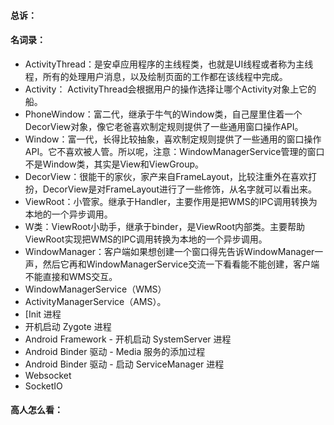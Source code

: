 #### 总诉：











#### 名词录：

- ActivityThread：是安卓应用程序的主线程类，也就是UI线程或者称为主线程，所有的处理用户消息，以及绘制页面的工作都在该线程中完成。
-  Activity： ActivityThread会根据用户的操作选择让哪个Activity对象上它的船。
-  PhoneWindow：富二代，继承于牛气的Window类，自己屋里住着一个DecorView对象，像它老爸喜欢制定规则提供了一些通用窗口操作API。
-  Window：富一代，长得比较抽象，喜欢制定规则提供了一些通用的窗口操作API。它不喜欢被人管。所以呢，注意：WindowManagerService管理的窗口不是Window类，其实是View和ViewGroup。
-  DecorView：很能干的家伙，家产来自FrameLayout，比较注重外在喜欢打扮，DecorView是对FrameLayout进行了一些修饰，从名字就可以看出来。
-  ViewRoot：小管家。继承于Handler，主要作用是把WMS的IPC调用转换为本地的一个异步调用。
-  W类：ViewRoot小助手，继承于binder，是ViewRoot内部类。主要帮助ViewRoot实现把WMS的IPC调用转换为本地的一个异步调用。
-  WindowManager：客户端如果想创建一个窗口得先告诉WindowManager一声，然后它再和WindowManagerService交流一下看看能不能创建，客户端不能直接和WMS交互。
- WindowManagerService（WMS）
- ActivityManagerService（AMS）。
- [Init 进程
- 开机启动 Zygote 进程
- Android Framework - 开机启动 SystemServer 进程
- Android Binder 驱动 - Media 服务的添加过程
- Android Binder 驱动 - 启动 ServiceManager 进程
- Websocket
- SocketIO 



#### 高人怎么看：

